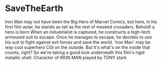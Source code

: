 # SaveTheEarth
Iron Man may not have been the Big Hero of Marvel Comics, but here, in his first film avtar, he stands as tall as the rest of masked crusaders. Behold! a hero is born
When an industrialist is captured, he constructs a high-tech armoured suit to escape. Once he manages to escape, he decides to use his suit to fight against evil forces and save the world.
'Iron Man' may be way cool superhero CGI on the outside. But it's what's on the inside that counts, right? So we're taking a good look underneath this film's rigid metallic shell.
Character of IRON MAN played by TONY stark
